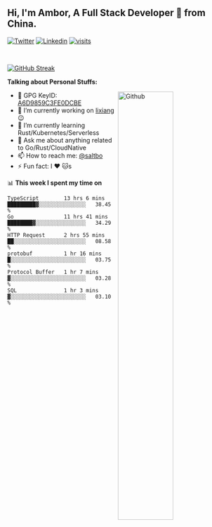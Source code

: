 ## Hi, I'm Ambor, A Full Stack Developer 🚀 from China.

[![Twitter](https://img.shields.io/badge/-saltbo-1ca0f1?style=flat&logo=twitter&logoColor=white)](https://twitter.com/rdsaltbo)
[![Linkedin](https://img.shields.io/badge/-saltbo-blue?style=flat&logo=Linkedin&logoColor=white)](https://www.linkedin.com/in/saltbo/)
[![visits](https://visitor.vercel.app/page/saltbo?color=light-green)](https://github.com/saltbo/)

&nbsp;  

[![GitHub Streak](http://github-readme-streak-stats.herokuapp.com?user=saltbo&hide_border=true&date_format=M%20j%5B%2C%20Y%5D)](https://git.io/streak-stats)

**Talking about Personal Stuffs:**
<!-- Any image aligned to the right. Beware the width  -->
<img width="50%" align="right" alt="Github" src="https://raw.githubusercontent.com/saltbo/saltbo/master/images/git-header.svg" />

- 🤘 GPG KeyID: [A6D9859C3FE0DCBE](https://saltbo.cn/pgp_keys.asc)
- 🔭 I’m currently working on [lixiang](https://www.lixiang.com/) :wink:
- 🌱 I’m currently learning Rust/Kubernetes/Serverless
- 💬 Ask me about anything related to Go/Rust/CloudNative
- 📫 How to reach me: [@saltbo](https://t.me/saltbo)
- ⚡ Fun fact: I :heart: :cat:s


📊 **This week I spent my time on**
<!--START_SECTION:waka-->

```text
TypeScript        13 hrs 6 mins   █████████▓░░░░░░░░░░░░░░░   38.45 %
Go                11 hrs 41 mins  ████████▓░░░░░░░░░░░░░░░░   34.29 %
HTTP Request      2 hrs 55 mins   ██░░░░░░░░░░░░░░░░░░░░░░░   08.58 %
protobuf          1 hr 16 mins    █░░░░░░░░░░░░░░░░░░░░░░░░   03.75 %
Protocol Buffer   1 hr 7 mins     ▓░░░░░░░░░░░░░░░░░░░░░░░░   03.28 %
SQL               1 hr 3 mins     ▓░░░░░░░░░░░░░░░░░░░░░░░░   03.10 %
```

<!--END_SECTION:waka-->
